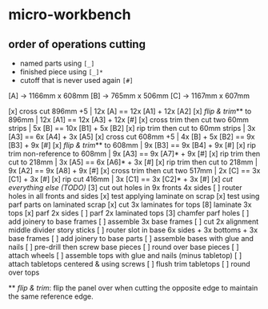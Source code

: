 # micro-workbench

## order of operations cutting

- named parts using `[_]` 
- finished piece using `[_]*`
- cutoff that is never used again `[#]`

[A] -> 1166mm x 608mm
[B] ->  765mm x 506mm
[C] -> 1167mm x 607mm

[x] cross cut 896mm +5                  | 12x [A]          == 12x [A1] + 12x [A2]
[x] _flip & trim_** to 896mm            | 12x [A1]         == 12x [A3] + 12x [#]
[x] cross trim then cut two 60mm strips | 5x [B]           == 10x [B1] + 5x [B2]
[x] rip trim then cut to 60mm strips    | 3x [A3]          ==  6x [A4]  + 3x [A5]
[x] cross cut 608mm +5                  | 4x [B] + 5x [B2] ==  9x [B3]  + 9x [#]
[x] _flip & trim_** to 608mm            | 9x [B3]          ==  9x [B4]  + 9x [#]
[x] rip trim non-reference to 608mm     | 9x [A3]          ==  9x [A7]* + 9x [#]
[x] rip trim then cut to 218mm          | 3x [A5]          ==  6x [A6]* + 3x [#]
[x] rip trim then cut to 218mm          | 9x [A2]          ==  9x [A8]  + 9x [#] 
[x] cross trim then cut two 517mm       | 2x [C]           ==  3x [C1]  + 3x [#]
[x] rip cut 416mm                       | 3x [C1]          ==  3x [C2]* + 3x [#]
[x] _cut everything else (TODO)_
[3] cut out holes in 9x fronts 4x sides
[ ] router holes in all fronts and sides
[x] test applying laminate on scrap
[x] test using parf parts on laminated scrap
[x] cut 3x laminates for tops
[8] laminate 3x tops
[x] parf 2x sides
[ ] parf 2x laminated tops
[3] chamfer parf holes
[ ] add joinery to base frames
[ ] assemble 3x base frames
[ ] cut 2x alignment middle divider story sticks
[ ] router slot in base 6x sides + 3x bottoms + 3x base frames
[ ] add joinery to base parts
[ ] assemble bases with glue and nails
[ ] pre-drill then screw base pieces
[ ] round over base pieces
[ ] attach wheels
[ ] assemble tops with glue and nails (minus tabletop)
[ ] attach tabletops centered & using screws
[ ] flush trim tabletops
[ ] round over tops


** _flip & trim_: flip the panel over when cutting the opposite edge to maintain the same reference edge.